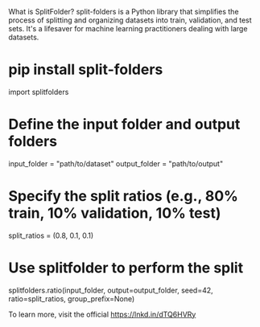 What is SplitFolder?
split-folders is a Python library that simplifies the process of splitting and organizing datasets into train, validation, and test sets. It's a lifesaver for machine learning practitioners dealing with large datasets.


# pip install split-folders

import splitfolders

# Define the input folder and output folders
input_folder = "path/to/dataset"
output_folder = "path/to/output"

# Specify the split ratios (e.g., 80% train, 10% validation, 10% test)
split_ratios = (0.8, 0.1, 0.1)

# Use splitfolder to perform the split
splitfolders.ratio(input_folder, output=output_folder, seed=42, ratio=split_ratios, group_prefix=None)

To learn more, visit the official https://lnkd.in/dTQ6HVRy
